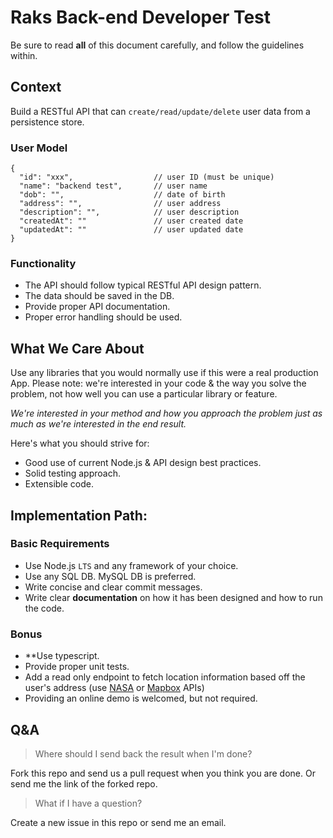# Raks Back-end Developer Test

Be sure to read **all** of this document carefully, and follow the guidelines within.

## Context

Build a RESTful API that can `create/read/update/delete` user data from a persistence store.

### User Model

```
{
  "id": "xxx",                  // user ID (must be unique)
  "name": "backend test",       // user name
  "dob": "",                    // date of birth
  "address": "",                // user address
  "description": "",            // user description
  "createdAt": ""               // user created date
  "updatedAt": ""               // user updated date
}
```

### Functionality

- The API should follow typical RESTful API design pattern.
- The data should be saved in the DB.
- Provide proper API documentation.
- Proper error handling should be used.

## What We Care About

Use any libraries that you would normally use if this were a real production App. Please note: we're interested in your code & the way you solve the problem, not how well you can use a particular library or feature.

_We're interested in your method and how you approach the problem just as much as we're interested in the end result._

Here's what you should strive for:

- Good use of current Node.js & API design best practices.
- Solid testing approach.
- Extensible code.

## Implementation Path:

### Basic Requirements

  - Use Node.js `LTS` and any framework of your choice.
  - Use any SQL DB. MySQL DB is preferred.
  - Write concise and clear commit messages.
  - Write clear **documentation** on how it has been designed and how to run the code.

### Bonus
  - **Use typescript.
  - Provide proper unit tests.
  - Add a read only endpoint to fetch location information based off the user's address (use [NASA](https://api.nasa.gov/api.html) or [Mapbox](https://www.mapbox.com/api-documentation/) APIs)
  - Providing an online demo is welcomed, but not required.

## Q&A

> Where should I send back the result when I'm done?

Fork this repo and send us a pull request when you think you are done. Or send me the link of the forked repo.

> What if I have a question?

Create a new issue in this repo or send me an email.

